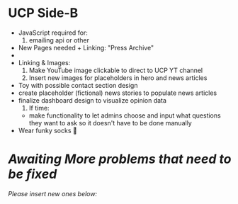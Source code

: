 # UCP Side-B

- JavaScript required for:
  1. emailing api or other
- New Pages needed + Linking: "Press Archive"
- 
- Linking & Images:
  1. Make YouTube image clickable to direct to UCP YT channel
  2. Insert new images for placeholders in hero and news articles
- Toy with possible contact section design
- create placeholder (fictional) news stories to populate news articles
- finalize dashboard design to visualize opinion data
  1. If time:
    - make functionality to let admins choose and input what questions they want to ask so it doesn't have to be done manually
- Wear funky socks 🧦
# _Awaiting More problems that need to be fixed_
_Please insert new ones below:_
